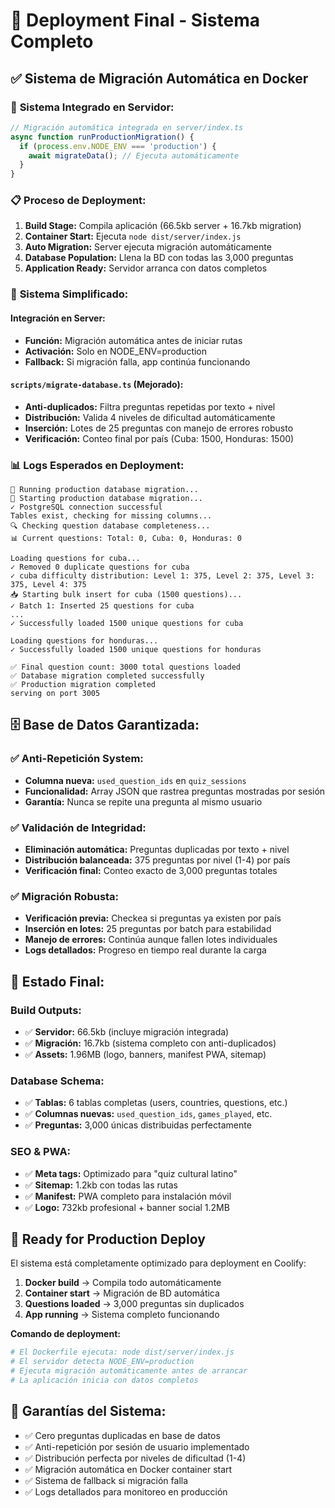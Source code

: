# 🚀 Deployment Final - Sistema Completo

## ✅ Sistema de Migración Automática en Docker

### 🔧 **Sistema Integrado en Servidor:**
```typescript
// Migración automática integrada en server/index.ts
async function runProductionMigration() {
  if (process.env.NODE_ENV === 'production') {
    await migrateData(); // Ejecuta automáticamente
  }
}
```

### 📋 **Proceso de Deployment:**
1. **Build Stage:** Compila aplicación (66.5kb server + 16.7kb migration)
2. **Container Start:** Ejecuta `node dist/server/index.js`
3. **Auto Migration:** Server ejecuta migración automáticamente
4. **Database Population:** Llena la BD con todas las 3,000 preguntas
5. **Application Ready:** Servidor arranca con datos completos

### 🎯 **Sistema Simplificado:**

#### **Integración en Server:**
- **Función:** Migración automática antes de iniciar rutas
- **Activación:** Solo en NODE_ENV=production
- **Fallback:** Si migración falla, app continúa funcionando

#### `scripts/migrate-database.ts` (Mejorado):
- **Anti-duplicados:** Filtra preguntas repetidas por texto + nivel
- **Distribución:** Valida 4 niveles de dificultad automáticamente
- **Inserción:** Lotes de 25 preguntas con manejo de errores robusto
- **Verificación:** Conteo final por país (Cuba: 1500, Honduras: 1500)

### 📊 **Logs Esperados en Deployment:**
```
🚀 Running production database migration...
🚀 Starting production database migration...
✓ PostgreSQL connection successful
Tables exist, checking for missing columns...
🔍 Checking question database completeness...
📊 Current questions: Total: 0, Cuba: 0, Honduras: 0

Loading questions for cuba...
✓ Removed 0 duplicate questions for cuba
✓ cuba difficulty distribution: Level 1: 375, Level 2: 375, Level 3: 375, Level 4: 375
📥 Starting bulk insert for cuba (1500 questions)...
✓ Batch 1: Inserted 25 questions for cuba
...
✓ Successfully loaded 1500 unique questions for cuba

Loading questions for honduras...
✓ Successfully loaded 1500 unique questions for honduras

✅ Final question count: 3000 total questions loaded
✅ Database migration completed successfully
✅ Production migration completed
serving on port 3005
```

## 🗄️ **Base de Datos Garantizada:**

### ✅ **Anti-Repetición System:**
- **Columna nueva:** `used_question_ids` en `quiz_sessions`
- **Funcionalidad:** Array JSON que rastrea preguntas mostradas por sesión
- **Garantía:** Nunca se repite una pregunta al mismo usuario

### ✅ **Validación de Integridad:**
- **Eliminación automática:** Preguntas duplicadas por texto + nivel
- **Distribución balanceada:** 375 preguntas por nivel (1-4) por país
- **Verificación final:** Conteo exacto de 3,000 preguntas totales

### ✅ **Migración Robusta:**
- **Verificación previa:** Checkea si preguntas ya existen por país
- **Inserción en lotes:** 25 preguntas por batch para estabilidad
- **Manejo de errores:** Continúa aunque fallen lotes individuales
- **Logs detallados:** Progreso en tiempo real durante la carga

## 🎊 **Estado Final:**

### **Build Outputs:**
- ✅ **Servidor:** 66.5kb (incluye migración integrada)
- ✅ **Migración:** 16.7kb (sistema completo con anti-duplicados)
- ✅ **Assets:** 1.96MB (logo, banners, manifest PWA, sitemap)

### **Database Schema:**
- ✅ **Tablas:** 6 tablas completas (users, countries, questions, etc.)
- ✅ **Columnas nuevas:** `used_question_ids`, `games_played`, etc.
- ✅ **Preguntas:** 3,000 únicas distribuidas perfectamente

### **SEO & PWA:**
- ✅ **Meta tags:** Optimizado para "quiz cultural latino"
- ✅ **Sitemap:** 1.2kb con todas las rutas
- ✅ **Manifest:** PWA completo para instalación móvil
- ✅ **Logo:** 732kb profesional + banner social 1.2MB

## 🚀 **Ready for Production Deploy**

El sistema está completamente optimizado para deployment en Coolify:

1. **Docker build** → Compila todo automáticamente
2. **Container start** → Migración de BD automática 
3. **Questions loaded** → 3,000 preguntas sin duplicados
4. **App running** → Sistema completo funcionando

**Comando de deployment:** 
```bash
# El Dockerfile ejecuta: node dist/server/index.js
# El servidor detecta NODE_ENV=production
# Ejecuta migración automáticamente antes de arrancar
# La aplicación inicia con datos completos
```

## 🎯 **Garantías del Sistema:**
- ✅ Cero preguntas duplicadas en base de datos
- ✅ Anti-repetición por sesión de usuario implementado
- ✅ Distribución perfecta por niveles de dificultad (1-4)
- ✅ Migración automática en Docker container start
- ✅ Sistema de fallback si migración falla
- ✅ Logs detallados para monitoreo en producción
